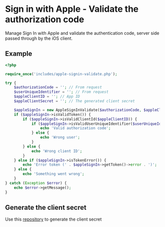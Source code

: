 Sign in with Apple - Validate the authorization code
====================================================

Manage Sign In with Apple and validate the authentication code, server side passed through by the iOS client.

Example
-------

```php
<?php

require_once('includes/apple-signin-validate.php');

try {
    $authorizationCode = ''; // From request
    $userUniqueIdentifier = ''; // From request
    $appleClientID = ''; // App ID
    $appleClientSecret = ''; // The generated client secret

    $appleSignIn = new AppleSignInValidate($authorizationCode, $appleClientID, $appleClientSecret);
    if ($appleSignIn->isValidToken()) {
        if ($appleSignIn->isValidClientId($appleClientID)) {
            if ($appleSignIn->isValidUserUniqueIdentifier($userUniqueIdentifier)) {
                echo 'Valid authorization code';
            } else {
                echo 'Wrong user';
            }
        } else {
            echo 'Wrong client ID';
        }
    } else if ($appleSignIn->isTokenError()) {
        echo 'Error token (' . $appleSignIn->getToken()->error . ')';
    } else {
        echo 'Something went wrong';
    }
} catch (Exception $error) {
    echo $error->getMessage();
}
```

Generate the client secret
-------
Use this [repository](https://github.com/marioshtika/php-sign-in-with-apple-generate-client-secret) to generate the client secret